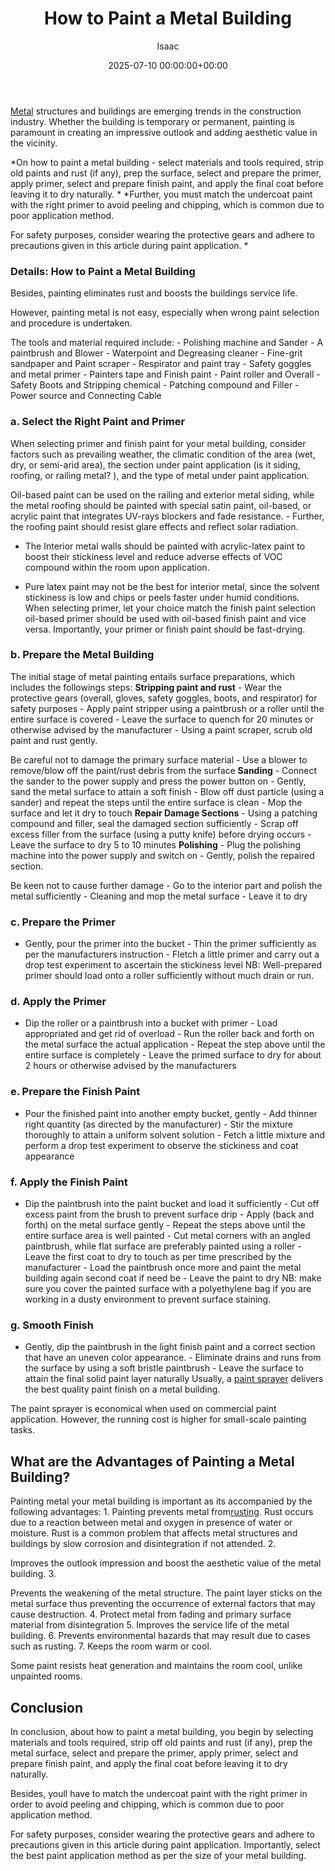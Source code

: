 ﻿---
title: How to Paint a Metal Building
description: Metal structures and buildings are emerging trends in the construction industry. Whether the building is temporary or permanent, painting is paramount in...
slug: /how-to-paint-a-metal-building/
date: 2025-07-10 00:00:00+00:00
lastmod: 2025-07-10 00:00:00+03:00
author: Isaac
categories:
- DIY Paintings
- Guide
tags:
- diy-paintings
- metal
- building
layout: post
---

[Metal](https://pestpolicy.com/can-you-use-acrylic-paint-on-metal/) structures and buildings are emerging trends in the construction industry. Whether the building is temporary or permanent, painting is paramount in creating an impressive outlook and adding aesthetic value in the vicinity.

*On how to paint a metal building - select materials and tools required, strip old paints and rust (if any), prep the surface, select and prepare the primer, apply primer, select and prepare finish paint, and apply the final coat before leaving it to dry naturally. * *Further, you must match the undercoat paint with the right primer to avoid peeling and chipping, which is common due to poor application method.

For safety purposes, consider wearing the protective gears and adhere to precautions given in this article during paint application. *

###  Details: How to Paint a Metal Building

Besides, painting eliminates rust and boosts the buildings service life.

However, painting metal is not easy, especially when wrong paint selection and procedure is undertaken.

The tools and material required include: - Polishing machine and Sander - A paintbrush and Blower - Waterpoint and Degreasing cleaner - Fine-grit sandpaper and Paint scraper - Respirator and paint tray - Safety goggles and metal primer - Painters tape and Finish paint - Paint roller and Overall - Safety Boots and Stripping chemical - Patching compound and Filler - Power source and Connecting Cable

###  a. Select the Right Paint and Primer

When selecting primer and finish paint for your metal building, consider factors such as prevailing weather, the climatic condition of the area (wet, dry, or semi-arid area), the section under paint application (is it siding, roofing, or railing metal? ), and the type of metal under paint application.

Oil-based paint can be used on the railing and exterior metal siding, while the metal roofing should be painted with special satin paint, oil-based, or acrylic paint that integrates UV-rays blockers and fade resistance. - Further, the roofing paint should resist glare effects and reflect solar radiation.

- The Interior metal walls should be painted with acrylic-latex paint to boost their stickiness level and reduce adverse effects of VOC compound within the room upon application.

- Pure latex paint may not be the best for interior metal, since the solvent stickiness is low and chips or peels faster under humid conditions. When selecting primer, let your choice match the finish paint selection oil-based primer should be used with oil-based finish paint and vice versa. Importantly, your primer or finish paint should be fast-drying.

###  b. Prepare the Metal Building

The initial stage of metal painting entails surface preparations, which includes the followings steps: **Stripping paint and rust** - Wear the protective gears (overall, gloves, safety goggles, boots, and respirator) for safety purposes - Apply paint stripper using a paintbrush or a roller until the entire surface is covered - Leave the surface to quench for 20 minutes or otherwise advised by the manufacturer - Using a paint scraper, scrub old paint and rust gently.

Be careful not to damage the primary surface material - Use a blower to remove/blow off the paint/rust debris from the surface **Sanding** - Connect the sander to the power supply and press the power button on - Gently, sand the metal surface to attain a soft finish - Blow off dust particle (using a sander) and repeat the steps until the entire surface is clean - Mop the surface and let it dry to touch **Repair Damage Sections** - Using a patching compound and filler, seal the damaged section sufficiently - Scrap off excess filler from the surface (using a putty knife) before drying occurs - Leave the surface to dry 5 to 10 minutes **Polishing** - Plug the polishing machine into the power supply and switch on - Gently, polish the repaired section.

Be keen not to cause further damage - Go to the interior part and polish the metal sufficiently - Cleaning and mop the metal surface - Leave it to dry

###  c. Prepare the Primer

- Gently, pour the primer into the bucket - Thin the primer sufficiently as per the manufacturers instruction - Fletch a little primer and carry out a drop test experiment to ascertain the stickiness level NB: Well-prepared primer should load onto a roller sufficiently without much drain or run.

###  d. Apply the Primer

- Dip the roller or a paintbrush into a bucket with primer - Load appropriated and get rid of overload - Run the roller back and forth on the metal surface the actual application - Repeat the step above until the entire surface is completely - Leave the primed surface to dry for about 2 hours or otherwise advised by the manufacturers

###  e. Prepare the Finish Paint

- Pour the finished paint into another empty bucket, gently - Add thinner right quantity (as directed by the manufacturer) - Stir the mixture thoroughly to attain a uniform solvent solution - Fetch a little mixture and perform a drop test experiment to observe the stickiness and coat appearance

###  f. Apply the Finish Paint

- Dip the paintbrush into the paint bucket and load it sufficiently - Cut off excess paint from the brush to prevent surface drip - Apply (back and forth) on the metal surface gently - Repeat the steps above until the entire surface area is well painted - Cut metal corners with an angled paintbrush, while flat surface are preferably painted using a roller - Leave the first coat to dry to touch as per time prescribed by the manufacturer - Load the paintbrush once more and paint the metal building again second coat if need be - Leave the paint to dry NB: make sure you cover the painted surface with a polyethylene bag if you are working in a dusty environment to prevent surface staining.

###  g. Smooth Finish

- Gently, dip the paintbrush in the light finish paint and a correct section that have an uneven color appearance. - Eliminate drains and runs from the surface by using a soft bristle paintbrush - Leave the surface to attain the final solid paint layer naturally Usually, a [paint sprayer](https://pestpolicy.com/how-to-spray-paint-metal/) delivers the best quality paint finish on a metal building.

The paint sprayer is economical when used on commercial paint application. However, the running cost is higher for small-scale painting tasks.

##  What are the Advantages of Painting a Metal Building?

Painting metal your metal building is important as its accompanied by the following advantages: 1. Painting prevents metal from[rusting](https://pestpolicy.com/best-paint-for-metal-garage-door/). Rust occurs due to a reaction between metal and oxygen in presence of water or moisture. Rust is a common problem that affects metal structures and buildings by slow corrosion and disintegration if not attended. 2.

Improves the outlook impression and boost the aesthetic value of the metal building. 3.

Prevents the weakening of the metal structure. The paint layer sticks on the metal surface thus preventing the occurrence of external factors that may cause destruction. 4. Protect metal from fading and primary surface material from disintegration 5. Improves the service life of the metal building. 6. Prevents environmental hazards that may result due to cases such as rusting. 7. Keeps the room warm or cool.

Some paint resists heat generation and maintains the room cool, unlike unpainted rooms.

##  Conclusion

In conclusion, about how to paint a metal building, you begin by selecting materials and tools required, strip off old paints and rust (if any), prep the metal surface, select and prepare the primer, apply primer, select and prepare finish paint, and apply the final coat before leaving it to dry naturally.

Besides, youll have to match the undercoat paint with the right primer in order to avoid peeling and chipping, which is common due to poor application method.

For safety purposes, consider wearing the protective gears and adhere to precautions given in this article during paint application. Importantly, select the best paint application method as per the size of your metal building.

